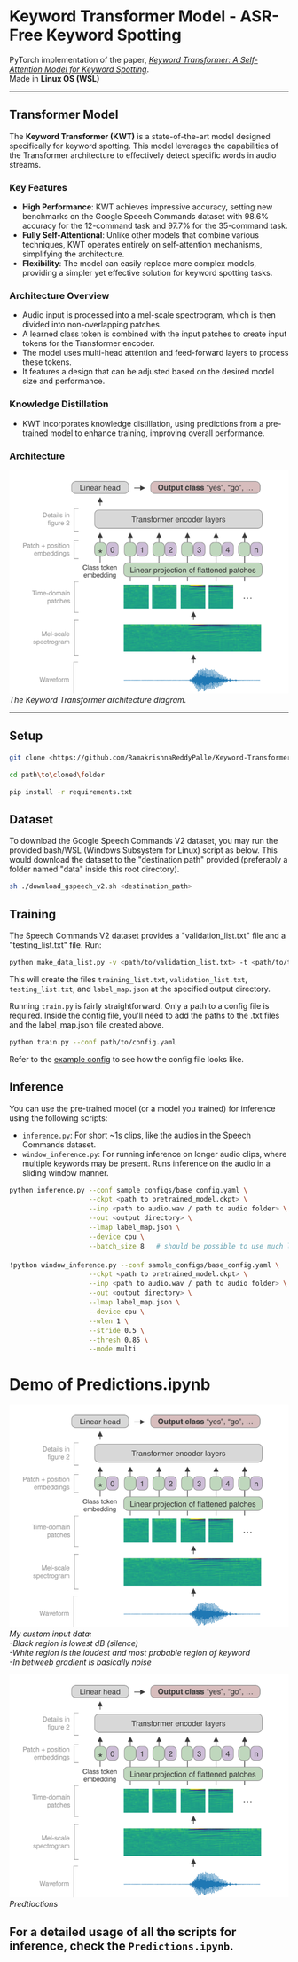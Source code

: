 # **Keyword Transformer Model - ASR-Free Keyword Spotting**
PyTorch implementation of the paper, [*Keyword Transformer: A Self-Attention Model for Keyword Spotting*](https://arxiv.org/abs/2104.00769). </br>
Made in **Linux OS (WSL)**

---

## Transformer Model
The **Keyword Transformer (KWT)** is a state-of-the-art model designed specifically for keyword spotting. This model leverages the capabilities of the Transformer architecture to effectively detect specific words in audio streams.

### Key Features

- **High Performance**: KWT achieves impressive accuracy, setting new benchmarks on the Google Speech Commands dataset with 98.6% accuracy for the 12-command task and 97.7% for the 35-command task.
- **Fully Self-Attentional**: Unlike other models that combine various techniques, KWT operates entirely on self-attention mechanisms, simplifying the architecture.
- **Flexibility**: The model can easily replace more complex models, providing a simpler yet effective solution for keyword spotting tasks.

### Architecture Overview
- Audio input is processed into a mel-scale spectrogram, which is then divided into non-overlapping patches.
- A learned class token is combined with the input patches to create input tokens for the Transformer encoder.
- The model uses multi-head attention and feed-forward layers to process these tokens.
- It features a design that can be adjusted based on the desired model size and performance.

### Knowledge Distillation
- KWT incorporates knowledge distillation, using predictions from a pre-trained model to enhance training, improving overall performance.

### Architecture
![Architecture Diagram](assets/KWT_Architecture.png)  
*The Keyword Transformer architecture diagram.*

---


## Setup

```bash
git clone <https://github.com/RamakrishnaReddyPalle/Keyword-Transformer-Model-ASR-Free-KWS.git>
```
```bash
cd path\to\cloned\folder
```
```bash
pip install -r requirements.txt
```

## Dataset
To download the Google Speech Commands V2 dataset, you may run the provided bash/WSL (Windows Subsystem for Linux) script as below. This would download the dataset to the "destination path" provided (preferably a folder named "data" inside this root directory).

```bash
sh ./download_gspeech_v2.sh <destination_path>
```

## Training
The Speech Commands V2 dataset provides a "validation_list.txt" file and a "testing_list.txt" file. Run:

```bash
python make_data_list.py -v <path/to/validation_list.txt> -t <path/to/testing_list.txt> -d <path/to/dataset/root> -o <output dir>
```

This will create the files `training_list.txt`, `validation_list.txt`, `testing_list.txt`, and `label_map.json` at the specified output directory.

Running `train.py` is fairly straightforward. Only a path to a config file is required. Inside the config file, you'll need to add the paths to the .txt files and the label_map.json file created above.

```bash
python train.py --conf path/to/config.yaml
```

Refer to the [example config](sample_configs/base_config.yaml) to see how the config file looks like.

## Inference
You can use the pre-trained model (or a model you trained) for inference using the following scripts:

- `inference.py`: For short ~1s clips, like the audios in the Speech Commands dataset.
- `window_inference.py`: For running inference on longer audio clips, where multiple keywords may be present. Runs inference on the audio in a sliding window manner.

```bash
python inference.py --conf sample_configs/base_config.yaml \
                    --ckpt <path to pretrained_model.ckpt> \
                    --inp <path to audio.wav / path to audio folder> \
                    --out <output directory> \
                    --lmap label_map.json \
                    --device cpu \
                    --batch_size 8   # should be possible to use much larger batches if necessary, like 128, 256, 512 etc.

!python window_inference.py --conf sample_configs/base_config.yaml \
                    --ckpt <path to pretrained_model.ckpt> \
                    --inp <path to audio.wav / path to audio folder> \
                    --out <output directory> \
                    --lmap label_map.json \
                    --device cpu \
                    --wlen 1 \
                    --stride 0.5 \
                    --thresh 0.85 \
                    --mode multi
```

# **Demo of Predictions.ipynb**
![My custom input data](assets/KWT_Architecture.png)  
*My custom input data:</br>
-Black region is lowest dB (silence)</br>
-White region is the loudest and most probable region of keyword</br>
-In betweeb gradient is basically noise*

![Predtictions](assets/KWT_Architecture.png)  
*Predtioctions*

**For a detailed usage of all the scripts for inference, check the `Predictions.ipynb`.**
---
